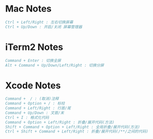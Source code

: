 <!--
@author: harold.duan
@date: 18-06-01
@memo: Notes logging
-->

# Mac Notes

``` Comments
Ctrl + Left/Right : 左右切换屏幕
Ctrl + Up/Down : 开启/关闭 屏幕管理器
```

# iTerm2 Notes

``` Comments
Command + Enter : 切换全屏
Alt + Command + Up/Down/Left/Right : 切换分屏
```

# Xcode Notes

``` Comments
Command +  / : (取消)注释
Command + Option + / : 标柱
Command + Left/Right : 行首/尾
Command + Up/Down : 文首/末
Ctrl + I : 格式化代码
Command + Option + Left/Right : 折叠/展开代码(方法)
Shift + Command + Option + Left/Right : 全局折叠/展开代码(方法)
Ctrl + Shift + Command + Left/Right : 折叠/展开代码(/**/之间的代码)
```